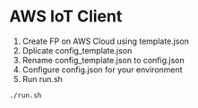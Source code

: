 # AWS IoT Client

1. Create FP on AWS Cloud using template.json
1. Dplicate config_template.json
1. Rename config_template.json to config.json
1. Configure config.json for your environment
1. Run run.sh

```bash
./run.sh
```